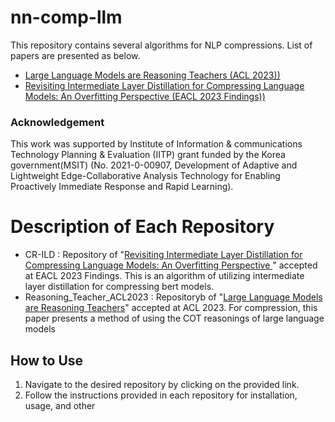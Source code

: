 # nn-comp-llm

This repository contains several algorithms for NLP compressions. List of papers are presented as below.

* [Large Language Models are Reasoning Teachers (ACL 2023))](https://arxiv.org/abs/2212.10071)
* [Revisiting Intermediate Layer Distillation for Compressing Language Models: An Overfitting Perspective (EACL 2023 Findings))](https://arxiv.org/abs/2302.01530)

### Acknowledgement

This work was supported by Institute of Information & communications Technology Planning & Evaluation (IITP) grant funded by the Korea government(MSIT) (No. 2021-0-00907, Development of Adaptive and Lightweight Edge-Collaborative Analysis Technology for Enabling Proactively Immediate Response and Rapid Learning).


# Description of Each Repository

* CR-ILD : Repository of "[Revisiting Intermediate Layer Distillation for Compressing Language Models: An Overfitting Perspective ](https://arxiv.org/abs/2302.01530)" accepted at EACL 2023 Findings. This is an algorithm of utilizing intermediate layer distillation for compressing bert models.
* Reasoning_Teacher_ACL2023 : Repositoryb of "[Large Language Models are Reasoning Teachers](https://arxiv.org/abs/2212.10071)" accepted at ACL 2023. For compression, this paper presents a method of using the COT reasonings of large language models 

## How to Use

1. Navigate to the desired repository by clicking on the provided link.
2. Follow the instructions provided in each repository for installation, usage, and other 
